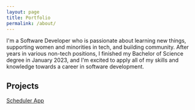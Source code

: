 ```yaml
---
layout: page
title: Portfolio
permalink: /about/
---
```




I'm a Software Developer who is passionate about learning new things, supporting women and minorities in tech, and building community. After years in various non-tech positions, I finished my Bachelor of Science degree in January 2023, and I'm excited to apply all of my skills and knowledge towards a career in software development.


## Projects
[Scheduler App](https://github.com/TanyaSelvog/Software_II_Project)
